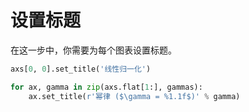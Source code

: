 # 设置标题

在这一步中，你需要为每个图表设置标题。

```python
axs[0, 0].set_title('线性归一化')

for ax, gamma in zip(axs.flat[1:], gammas):
    ax.set_title(r'幂律 ($\gamma = %1.1f$)' % gamma)
```
